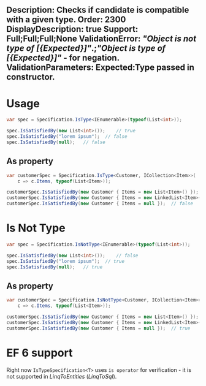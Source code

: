 Description: Checks if candidate is compatible with a given type.
Order: 2300
DisplayDescription: true
Support: Full;Full;Full;None
ValidationError: <i>"Object is not type of [{Expected}]"</i>.;<i>"Object is type of [{Expected}]"</i> - for negation.
ValidationParameters: Expected:Type passed in constructor.
---

# Usage

```csharp
var spec = Specification.IsType<IEnumerable>(typeof(List<int>));

spec.IsSatisfiedBy(new List<int>());    // true
spec.IsSatisfiedBy("lorem ipsum");  // false
spec.IsSatisfiedBy(null);   // false
```

## As property

```csharp
var customerSpec = Specification.IsType<Customer, ICollection<Item>>(
    c => c.Items, typeof(List<Item>));

customerSpec.IsSatisfiedBy(new Customer { Items = new List<Item>() });  // true
customerSpec.IsSatisfiedBy(new Customer { Items = new LinkedList<Item>() });    // false
customerSpec.IsSatisfiedBy(new Customer { Items = null });  // false
```

# Is Not Type

```csharp
var spec = Specification.IsNotType<IEnumerable>(typeof(List<int>));

spec.IsSatisfiedBy(new List<int>());    // false
spec.IsSatisfiedBy("lorem ipsum");  // true
spec.IsSatisfiedBy(null);   // true
```

## As property

```csharp
var customerSpec = Specification.IsNotType<Customer, ICollection<Item>>(
    c => c.Items, typeof(List<Item>));

customerSpec.IsSatisfiedBy(new Customer { Items = new List<Item>() });  // false
customerSpec.IsSatisfiedBy(new Customer { Items = new LinkedList<Item>() });    // true
customerSpec.IsSatisfiedBy(new Customer { Items = null });  // true
```

# EF 6 support

Right now `IsTypeSpecification<T>` uses `is operator` for verification - it is not supported in *LinqToEntities* (*LinqToSql*).